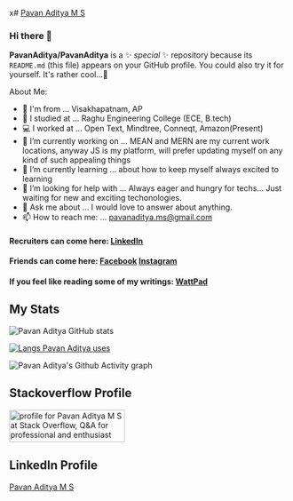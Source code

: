 x# [Pavan Aditya M S](https://pavanaditya.com "Know Pavan Aditya More!!!")


### Hi there 👋
**PavanAditya/PavanAditya** is a ✨ _special_ ✨ repository because its `README.md` (this file) appears on your GitHub profile. You could also try it for yourself. It's rather cool...🥰

About Me:

- 🌊 I'm from ... Visakhapatnam, AP
- 🏫 I studied at ... Raghu Engineering College (ECE, B.tech)
- 💻 I worked at ... Open Text, Mindtree, Conneqt, Amazon(Present)
- 🔭 I’m currently working on ... MEAN and MERN are my current work locations, anyway JS is my platform, will prefer updating myself on any kind of such appealing things
- 🌱 I’m currently learning ... about how to keep myself always excited to learning
- 🤔 I’m looking for help with ... Always eager and hungry for techs... Just waiting for new and exciting techonologies. 
- 💬 Ask me about ... I would love to answer about anything.
- 📫 How to reach me: ... [pavanaditya.ms@gmail.com](mailto:pavanaditya.ms@gmail.com "an electronic contact 😁")

#### Recruiters can come here: [LinkedIn](https://www.linkedin.com/in/pavan-aditya-m-s-964033120/ "Pavan Aditya's LinkedIn")
#### Friends can come here: [Facebook](https://www.facebook.com/pavanaditya.ms "Pavan Aditya's Facebook") [Instagram](https://www.instagram.com/pavan_aditya/ "Pavan Aditya's Instagram")
#### If you feel like reading some of my writings: [WattPad](https://www.wattpad.com/user/PAVAN_ADITYA_MS "Pavan Aditya's WattPad")

## My Stats

![Pavan Aditya GitHub stats](https://github-readme-stats.vercel.app/api?username=pavanaditya&count_private=true&theme=radical "Pavan Aditya's GitHub stats")

[![Langs Pavan Aditya uses](https://github-readme-stats.vercel.app/api/top-langs/?username=pavanaditya&&langs_count=10&&layout=compact&theme=radical)](https://github.com/pavanaditya?tab=repositories "Pavan Aditya dirtied his hands on these langs")

![Pavan Aditya's Github Activity graph](https://activity-graph.herokuapp.com/graph?username=PavanAditya&theme=dracula)

## Stackoverflow Profile

<a href="https://stackoverflow.com/users/10003927/pavan-aditya-m-s"><img src="https://stackoverflow.com/users/flair/10003927.png?theme=dark" width="208" height="58" alt="profile for Pavan Aditya M S at Stack Overflow, Q&amp;A for professional and enthusiast programmers" title="profile for Pavan Aditya M S at Stack Overflow, Q&amp;A for professional and enthusiast programmers"></a>

## LinkedIn Profile

<div class="badge-base LI-profile-badge" data-locale="en_US" data-size="medium" data-theme="dark" data-type="VERTICAL" data-vanity="pavanaditya" data-version="v1"><a class="badge-base__link LI-simple-link" href="https://in.linkedin.com/in/pavanaditya?trk=profile-badge">Pavan Aditya M S</a></div>
